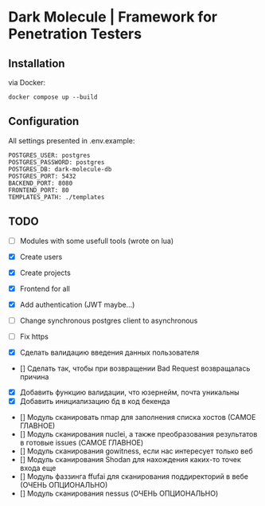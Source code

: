 # Dark Molecule | Framework for Penetration Testers

## Installation

via Docker: 

```shell
docker compose up --build
```

## Configuration

All settings presented in .env.example:

```dotenv
POSTGRES_USER: postgres
POSTGRES_PASSWORD: postgres
POSTGRES_DB: dark-molecule-db
POSTGRES_PORT: 5432
BACKEND_PORT: 8080
FRONTEND_PORT: 80
TEMPLATES_PATH: ./templates

```


## TODO
- [ ] Modules with some usefull tools (wrote on lua)
- [x] Create users
- [x] Create projects
- [x] Frontend for all
- [x] Add authentication (JWT maybe...)
- [ ] Change synchronous postgres client to asynchronous
- [ ] Fix https



- [x] Сделать валидацию введения данных пользователя
- [] Сделать так, чтобы при возвращении Bad Request возвращалась причина
- [x] Добавить функцию валидации, что юзернейм, почта уникальны
- [x] Добавить инициализацию бд в код бекенда
- [] Модуль сканировать nmap для заполнения списка хостов (САМОЕ ГЛАВНОЕ)
- [] Модуль сканирования nuclei, а также преобразования результатов в готовые issues (САМОЕ ГЛАВНОЕ)
- [] Модуль сканирования gowitness, если нас интересует только веб
- [] Модуль сканирования Shodan для нахождения каких-то точек входа еще
- [] Модуль фаззинга ffufai для сканирования поддиректорий в вебе (ОЧЕНЬ ОПЦИОНАЛЬНО)
- [] Модуль сканирования nessus (ОЧЕНЬ ОПЦИОНАЛЬНО)
